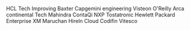HCL Tech
Improving
Baxter
Capgemini engineering
Visteon
O'Reilly
Arca continental
Tech Mahindra
ContaQi
NXP
Tostatronic
Hewlett Packard Enterprise
XM
Maruchan
Hireln Cloud
Codifin 
Vitesco
